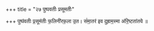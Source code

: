 +++
title = "२७ पुष्पवतीः प्रसूमतीः"

+++
पुष्प॑वतीः प्र॒सूम॑तीः फ॒लिनी॑रफ॒ला उ॒त। सं॑मा॒तर॑ इव दुह्राम॒स्मा अ॑रि॒ष्टता॑तये ॥